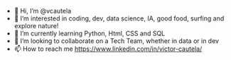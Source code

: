 - 👋 Hi, I’m @vcautela
- 👀 I’m interested in coding, dev, data science, IA, good food, surfing and explore nature!
- 🌱 I’m currently learning Python, Html, CSS and SQL
- 💞️ I’m looking to collaborate on a Tech Team, whether in data or in dev
- 📫 How to reach me https://www.linkedin.com/in/victor-cautela/

<!---
vcautela/vcautela is a ✨ special ✨ repository because its `README.md` (this file) appears on your GitHub profile.
You can click the Preview link to take a look at your changes.
--->
